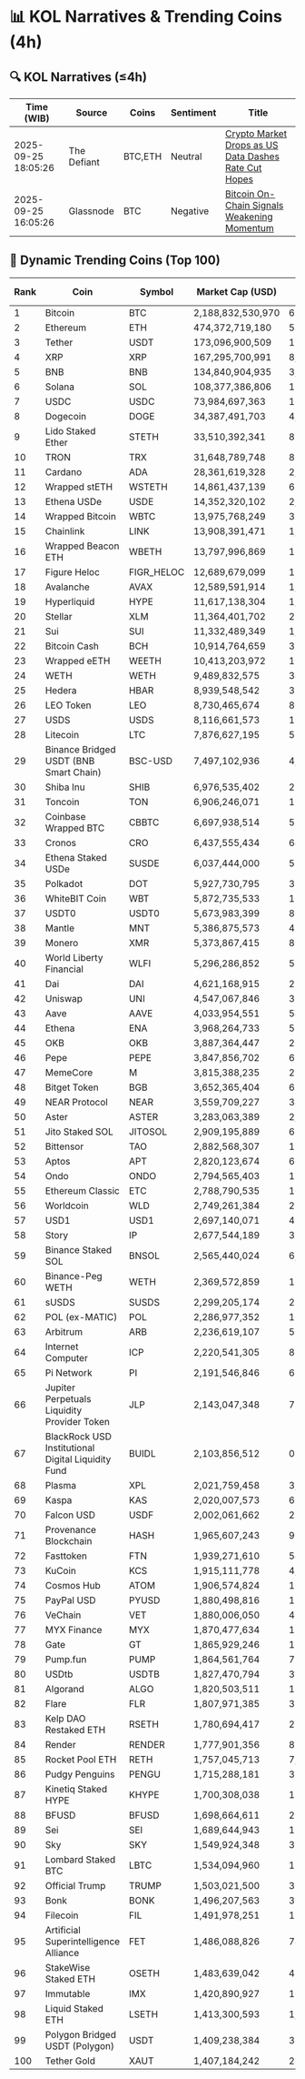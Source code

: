 # 📊 KOL Narratives & Trending Coins (4h)

## 🔍 KOL Narratives (≤4h)

| Time (WIB) | Source | Coins | Sentiment | Title |
|------------|--------|-------|-----------|-------|
| 2025-09-25 18:05:26 | The Defiant | BTC,ETH | Neutral | [Crypto Market Drops as US Data Dashes Rate Cut Hopes](https://thedefiant.io/example1) |
| 2025-09-25 16:05:26 | Glassnode | BTC | Negative | [Bitcoin On-Chain Signals Weakening Momentum](https://glassnode.com/example2) |

## 🚀 Dynamic Trending Coins (Top 100)

| Rank | Coin | Symbol | Market Cap (USD) | 24h Volume (USD) |
|------|------|--------|------------------|------------------|
| 1 | Bitcoin | BTC | 2,188,832,530,970 | 69,784,877,018 |
| 2 | Ethereum | ETH | 474,372,719,180 | 58,687,356,930 |
| 3 | Tether | USDT | 173,096,900,509 | 152,097,966,626 |
| 4 | XRP | XRP | 167,295,700,991 | 8,902,105,533 |
| 5 | BNB | BNB | 134,840,904,935 | 3,115,143,634 |
| 6 | Solana | SOL | 108,377,386,806 | 11,032,261,894 |
| 7 | USDC | USDC | 73,984,697,363 | 15,821,249,903 |
| 8 | Dogecoin | DOGE | 34,387,491,703 | 4,043,763,910 |
| 9 | Lido Staked Ether | STETH | 33,510,392,341 | 81,965,436 |
| 10 | TRON | TRX | 31,648,789,748 | 866,220,639 |
| 11 | Cardano | ADA | 28,361,619,328 | 2,022,945,702 |
| 12 | Wrapped stETH | WSTETH | 14,861,437,139 | 61,149,537 |
| 13 | Ethena USDe | USDE | 14,352,320,102 | 2,570,021,038 |
| 14 | Wrapped Bitcoin | WBTC | 13,975,768,249 | 399,101,304 |
| 15 | Chainlink | LINK | 13,908,391,471 | 1,093,679,941 |
| 16 | Wrapped Beacon ETH | WBETH | 13,797,996,869 | 18,725,099 |
| 17 | Figure Heloc | FIGR_HELOC | 12,689,679,099 | 156,986,914 |
| 18 | Avalanche | AVAX | 12,589,591,914 | 1,724,391,933 |
| 19 | Hyperliquid | HYPE | 11,617,138,304 | 1,112,547,356 |
| 20 | Stellar | XLM | 11,364,401,702 | 294,453,157 |
| 21 | Sui | SUI | 11,332,489,349 | 1,872,491,755 |
| 22 | Bitcoin Cash | BCH | 10,914,764,659 | 384,098,951 |
| 23 | Wrapped eETH | WEETH | 10,413,203,972 | 10,110,916 |
| 24 | WETH | WETH | 9,489,832,575 | 345,205,807 |
| 25 | Hedera | HBAR | 8,939,548,542 | 314,298,596 |
| 26 | LEO Token | LEO | 8,730,465,674 | 803,723 |
| 27 | USDS | USDS | 8,116,661,573 | 16,356,203 |
| 28 | Litecoin | LTC | 7,876,627,195 | 584,350,293 |
| 29 | Binance Bridged USDT (BNB Smart Chain) | BSC-USD | 7,497,102,936 | 4,976,129,217 |
| 30 | Shiba Inu | SHIB | 6,976,535,402 | 238,444,219 |
| 31 | Toncoin | TON | 6,906,246,071 | 164,275,781 |
| 32 | Coinbase Wrapped BTC | CBBTC | 6,697,938,514 | 512,510,044 |
| 33 | Cronos | CRO | 6,437,555,434 | 64,000,339 |
| 34 | Ethena Staked USDe | SUSDE | 6,037,444,000 | 550,821,381 |
| 35 | Polkadot | DOT | 5,927,730,795 | 361,659,001 |
| 36 | WhiteBIT Coin | WBT | 5,872,735,533 | 101,502,499 |
| 37 | USDT0 | USDT0 | 5,673,983,399 | 802,339,068 |
| 38 | Mantle | MNT | 5,386,875,573 | 480,103,303 |
| 39 | Monero | XMR | 5,373,867,415 | 86,014,550 |
| 40 | World Liberty Financial | WLFI | 5,296,286,852 | 513,882,117 |
| 41 | Dai | DAI | 4,621,168,915 | 294,950,631 |
| 42 | Uniswap | UNI | 4,547,067,846 | 369,261,339 |
| 43 | Aave | AAVE | 4,033,954,551 | 547,711,487 |
| 44 | Ethena | ENA | 3,968,264,733 | 575,266,423 |
| 45 | OKB | OKB | 3,887,364,447 | 202,659,839 |
| 46 | Pepe | PEPE | 3,847,856,702 | 686,423,712 |
| 47 | MemeCore | M | 3,815,388,235 | 28,821,404 |
| 48 | Bitget Token | BGB | 3,652,365,404 | 626,765,768 |
| 49 | NEAR Protocol | NEAR | 3,559,709,227 | 347,814,127 |
| 50 | Aster | ASTER | 3,283,063,389 | 2,586,045,234 |
| 51 | Jito Staked SOL | JITOSOL | 2,909,195,889 | 68,147,588 |
| 52 | Bittensor | TAO | 2,882,568,307 | 124,674,184 |
| 53 | Aptos | APT | 2,820,123,674 | 601,579,113 |
| 54 | Ondo | ONDO | 2,794,565,403 | 190,502,988 |
| 55 | Ethereum Classic | ETC | 2,788,790,535 | 104,141,211 |
| 56 | Worldcoin | WLD | 2,749,261,384 | 297,796,716 |
| 57 | USD1 | USD1 | 2,697,140,071 | 427,140,909 |
| 58 | Story | IP | 2,677,544,189 | 359,332,812 |
| 59 | Binance Staked SOL | BNSOL | 2,565,440,024 | 6,471,813 |
| 60 | Binance-Peg WETH | WETH | 2,369,572,859 | 126,230,206 |
| 61 | sUSDS | SUSDS | 2,299,205,174 | 23,316,208 |
| 62 | POL (ex-MATIC) | POL | 2,286,977,352 | 101,698,478 |
| 63 | Arbitrum | ARB | 2,236,619,107 | 505,563,756 |
| 64 | Internet Computer | ICP | 2,220,541,305 | 85,619,779 |
| 65 | Pi Network | PI | 2,191,546,846 | 69,692,152 |
| 66 | Jupiter Perpetuals Liquidity Provider Token | JLP | 2,143,047,348 | 77,645,107 |
| 67 | BlackRock USD Institutional Digital Liquidity Fund | BUIDL | 2,103,856,512 | 0.0 |
| 68 | Plasma | XPL | 2,021,759,458 | 3,414,594,201 |
| 69 | Kaspa | KAS | 2,020,007,573 | 60,088,930 |
| 70 | Falcon USD | USDF | 2,002,061,662 | 232,691,801 |
| 71 | Provenance Blockchain | HASH | 1,965,607,243 | 90,602 |
| 72 | Fasttoken | FTN | 1,939,271,610 | 54,813,270 |
| 73 | KuCoin | KCS | 1,915,111,778 | 4,522,683 |
| 74 | Cosmos Hub | ATOM | 1,906,574,824 | 109,128,709 |
| 75 | PayPal USD | PYUSD | 1,880,498,816 | 175,252,671 |
| 76 | VeChain | VET | 1,880,006,050 | 42,556,171 |
| 77 | MYX Finance | MYX | 1,870,477,634 | 170,844,386 |
| 78 | Gate | GT | 1,865,929,246 | 19,716,366 |
| 79 | Pump.fun | PUMP | 1,864,561,764 | 726,940,882 |
| 80 | USDtb | USDTB | 1,827,470,794 | 33,105,136 |
| 81 | Algorand | ALGO | 1,820,503,511 | 119,250,975 |
| 82 | Flare | FLR | 1,807,971,385 | 32,868,154 |
| 83 | Kelp DAO Restaked ETH | RSETH | 1,780,694,417 | 21,295,636 |
| 84 | Render | RENDER | 1,777,901,356 | 88,039,480 |
| 85 | Rocket Pool ETH | RETH | 1,757,045,713 | 7,828,271 |
| 86 | Pudgy Penguins | PENGU | 1,715,288,181 | 355,276,897 |
| 87 | Kinetiq Staked HYPE | KHYPE | 1,700,308,038 | 137,913,448 |
| 88 | BFUSD | BFUSD | 1,698,664,611 | 21,610,388 |
| 89 | Sei | SEI | 1,689,644,943 | 166,164,773 |
| 90 | Sky | SKY | 1,549,924,348 | 33,330,258 |
| 91 | Lombard Staked BTC | LBTC | 1,534,094,960 | 13,193,494 |
| 92 | Official Trump | TRUMP | 1,503,021,500 | 302,127,776 |
| 93 | Bonk | BONK | 1,496,207,563 | 306,499,169 |
| 94 | Filecoin | FIL | 1,491,978,251 | 196,179,641 |
| 95 | Artificial Superintelligence Alliance | FET | 1,486,088,826 | 74,991,042 |
| 96 | StakeWise Staked ETH | OSETH | 1,483,639,042 | 43,330,159 |
| 97 | Immutable | IMX | 1,420,890,927 | 102,637,962 |
| 98 | Liquid Staked ETH | LSETH | 1,413,300,593 | 1,203,385 |
| 99 | Polygon Bridged USDT (Polygon) | USDT | 1,409,238,384 | 36,793,836 |
| 100 | Tether Gold | XAUT | 1,407,184,242 | 205,414,803 |